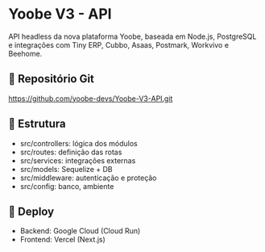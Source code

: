 # Yoobe V3 - API

API headless da nova plataforma Yoobe, baseada em Node.js, PostgreSQL e integrações com Tiny ERP, Cubbo, Asaas, Postmark, Workvivo e Beehome.

## 🔗 Repositório Git
https://github.com/yoobe-devs/Yoobe-V3-API.git

## 📁 Estrutura
- src/controllers: lógica dos módulos
- src/routes: definição das rotas
- src/services: integrações externas
- src/models: Sequelize + DB
- src/middleware: autenticação e proteção
- src/config: banco, ambiente

## 🚀 Deploy
- Backend: Google Cloud (Cloud Run)
- Frontend: Vercel (Next.js)
